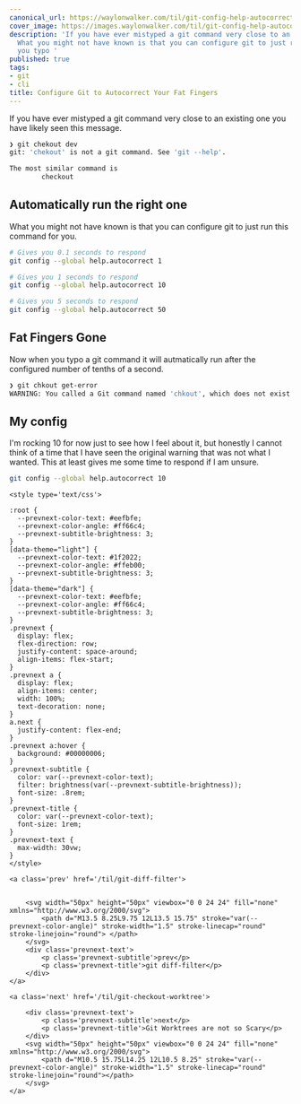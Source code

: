 ```yaml
---
canonical_url: https://waylonwalker.com/til/git-config-help-autocorrect/
cover_image: https://images.waylonwalker.com/til/git-config-help-autocorrect.png
description: 'If you have ever mistyped a git command very close to an existing one
  What you might not have known is that you can configure git to just run Now when
  you typo '
published: true
tags:
- git
- cli
title: Configure Git to Autocorrect Your Fat Fingers
---
```


If you have ever mistyped a git command very close to an existing one you have likely seen this message.

``` bash
❯ git chekout dev
git: 'chekout' is not a git command. See 'git --help'.

The most similar command is
        checkout
```

## Automatically run the right one

What you might not have known is that you can configure git to just run this command for you.

``` bash
# Gives you 0.1 seconds to respond
git config --global help.autocorrect 1

# Gives you 1 seconds to respond
git config --global help.autocorrect 10

# Gives you 5 seconds to respond
git config --global help.autocorrect 50
```

## Fat Fingers Gone

Now when you typo a git command it will autmatically run after the configured number of tenths of a second.

``` bash
❯ git chkout get-error
WARNING: You called a Git command named 'chkout', which does not exist. Continuing in 1.0 seconds, assuming that you meant 'checkout'. M       pages/blog/how-i-deploy-2021.md M       pages/hot_tips/001.md M       pages/templates/gratitude_card.html M       plugins/index.py M       plugins/publish_amp.py M       plugins/render_template_variables.py M       plugins/youtube.py M       requirements.txt M       static/index.html Switched to branch 'get-error'
```

## My config

I'm rocking 10 for now just to see how I feel about it, but honestly I cannot think of a time that I have seen the original warning that was not what I wanted.  This at least gives me some time to respond if I am unsure.

``` bash
git config --global help.autocorrect 10
```
<div class='prevnext'>

    <style type='text/css'>

    :root {
      --prevnext-color-text: #eefbfe;
      --prevnext-color-angle: #ff66c4;
      --prevnext-subtitle-brightness: 3;
    }
    [data-theme="light"] {
      --prevnext-color-text: #1f2022;
      --prevnext-color-angle: #ffeb00;
      --prevnext-subtitle-brightness: 3;
    }
    [data-theme="dark"] {
      --prevnext-color-text: #eefbfe;
      --prevnext-color-angle: #ff66c4;
      --prevnext-subtitle-brightness: 3;
    }
    .prevnext {
      display: flex;
      flex-direction: row;
      justify-content: space-around;
      align-items: flex-start;
    }
    .prevnext a {
      display: flex;
      align-items: center;
      width: 100%;
      text-decoration: none;
    }
    a.next {
      justify-content: flex-end;
    }
    .prevnext a:hover {
      background: #00000006;
    }
    .prevnext-subtitle {
      color: var(--prevnext-color-text);
      filter: brightness(var(--prevnext-subtitle-brightness));
      font-size: .8rem;
    }
    .prevnext-title {
      color: var(--prevnext-color-text);
      font-size: 1rem;
    }
    .prevnext-text {
      max-width: 30vw;
    }
    </style>
    
    <a class='prev' href='/til/git-diff-filter'>
    

        <svg width="50px" height="50px" viewbox="0 0 24 24" fill="none" xmlns="http://www.w3.org/2000/svg">
            <path d="M13.5 8.25L9.75 12L13.5 15.75" stroke="var(--prevnext-color-angle)" stroke-width="1.5" stroke-linecap="round" stroke-linejoin="round"> </path>
        </svg>
        <div class='prevnext-text'>
            <p class='prevnext-subtitle'>prev</p>
            <p class='prevnext-title'>git diff-filter</p>
        </div>
    </a>
    
    <a class='next' href='/til/git-checkout-worktree'>
    
        <div class='prevnext-text'>
            <p class='prevnext-subtitle'>next</p>
            <p class='prevnext-title'>Git Worktrees are not so Scary</p>
        </div>
        <svg width="50px" height="50px" viewbox="0 0 24 24" fill="none" xmlns="http://www.w3.org/2000/svg">
            <path d="M10.5 15.75L14.25 12L10.5 8.25" stroke="var(--prevnext-color-angle)" stroke-width="1.5" stroke-linecap="round" stroke-linejoin="round"></path>
        </svg>
    </a>
  </div>